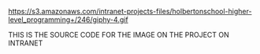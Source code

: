 https://s3.amazonaws.com/intranet-projects-files/holbertonschool-higher-level_programming+/246/giphy-4.gif

THIS IS THE SOURCE CODE FOR THE IMAGE ON THE PROJECT ON INTRANET
